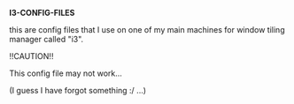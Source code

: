 **I3-CONFIG-FILES**

this are config files that I use on one of my main machines 
for window tiling manager called "i3". 



!!CAUTION!!

This config file may not work...

(I guess I have forgot something :/ ...)


